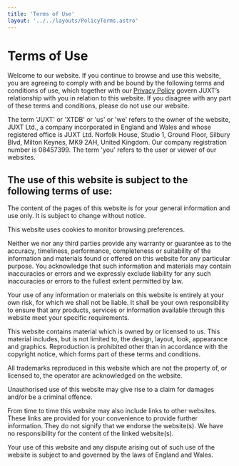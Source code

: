 ```yaml
---
title: 'Terms of Use'
layout: '../../layouts/PolicyTerms.astro'
---
```


# **Terms of Use**

Welcome to our website. If you continue to browse and use this website, you are agreeing to comply with and be bound by the following terms and conditions of use, which together with our [Privacy Policy](/privacy-policy/privacy-policy) govern JUXT’s relationship with you in relation to this website. If you disagree with any part of these terms and conditions, please do not use our website.

The term 'JUXT' or 'XTDB' or 'us' or 'we' refers to the owner of the website, JUXT Ltd., a company incorporated in England and Wales and whose registered office is JUXT Ltd. Norfolk House, Studio 1, Ground Floor, Silbury Blvd, Milton Keynes, MK9 2AH, United Kingdom. Our company registration number is 08457399. The term 'you' refers to the user or viewer of our websites.

## **The use of this website is subject to the following terms of use:**

The content of the pages of this website is for your general information and use only. It is subject to change without notice.

This website uses cookies to monitor browsing preferences.

Neither we nor any third parties provide any warranty or guarantee as to the accuracy, timeliness, performance, completeness or suitability of the information and materials found or offered on this website for any particular purpose. You acknowledge that such information and materials may contain inaccuracies or errors and we expressly exclude liability for any such inaccuracies or errors to the fullest extent permitted by law.

Your use of any information or materials on this website is entirely at your own risk, for which we shall not be liable. It shall be your own responsibility to ensure that any products, services or information available through this website meet your specific requirements.

This website contains material which is owned by or licensed to us. This material includes, but is not limited to, the design, layout, look, appearance and graphics. Reproduction is prohibited other than in accordance with the copyright notice, which forms part of these terms and conditions.

All trademarks reproduced in this website which are not the property of, or licensed to, the operator are acknowledged on the website.

Unauthorised use of this website may give rise to a claim for damages and/or be a criminal offence.

From time to time this website may also include links to other websites. These links are provided for your convenience to provide further information. They do not signify that we endorse the website(s). We have no responsibility for the content of the linked website(s).

Your use of this website and any dispute arising out of such use of the website is subject to and governed by the laws of England and Wales.
